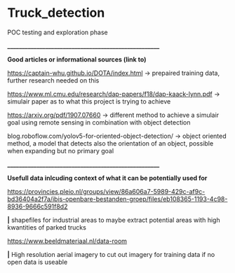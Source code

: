 # Truck_detection
POC testing and exploration phase

**____________________________________________________**

**Good articles or informational sources (link to)**



https://captain-whu.github.io/DOTA/index.html -> prepaired training data, further research needed on this

https://www.ml.cmu.edu/research/dap-papers/f18/dap-kaack-lynn.pdf -> simulair paper as to what this project is trying to achieve

https://arxiv.org/pdf/1907.07660 -> different method to achieve a simulair goal using remote sensing in combination with object detection

blog.roboflow.com/yolov5-for-oriented-object-detection/ -> object oriented method, a model that detects also the orientation of an object, possible when expanding but no primary goal







**____________________________________________________**

**Usefull data inlcuding context of what it can be potentially used for**

https://provincies.pleio.nl/groups/view/86a606a7-5989-429c-af9c-bd36404a2f7a/ibis-openbare-bestanden-groep/files/eb108365-1193-4c98-8936-9666c591f8d2

  **|** shapefiles for industrial areas to maybe extract potential areas with high kwantities of parked trucks
  

https://www.beeldmateriaal.nl/data-room

  **|** High resolution aerial imagery to cut out imagery for training data if no open data is useable
  


